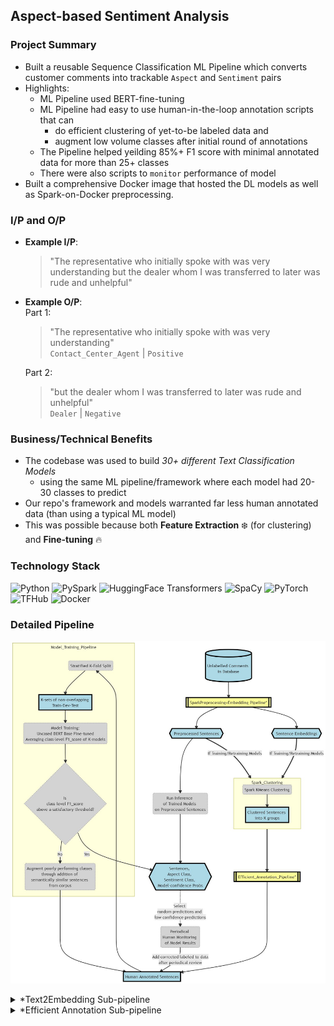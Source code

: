 ## Aspect-based Sentiment Analysis

### Project Summary

- Built a reusable Sequence Classification ML Pipeline which converts customer comments into trackable `Aspect` and `Sentiment` pairs
- Highlights:
    - ML Pipeline used BERT-fine-tuning  
    - ML Pipeline had easy to use human-in-the-loop annotation scripts that can 
        - do efficient clustering of yet-to-be labeled data and
        - augment low volume classes after initial round of annotations
    - The Pipeline helped yeilding 85%+ F1 score with minimal annotated data for more than 25+ classes
    - There were also scripts to `monitor` performance of model 
- Built a comprehensive Docker image that hosted the DL models as well as Spark-on-Docker preprocessing. 


### I/P and O/P

- **Example I/P**:
     > "The representative  who initially spoke with was very understanding but the dealer whom I was transferred to later was rude and unhelpful"
- **Example O/P**: <br>
  Part 1: <br>
     > "The representative who initially spoke with was very understanding" <br>
     > `Contact_Center_Agent` | `Positive` <br>
 
  Part 2: <br>
     > "but the dealer whom I was transferred to later was rude and unhelpful" <br>
     > `Dealer` | `Negative`


### Business/Technical Benefits


- The codebase was used to build *30+ different Text Classification Models*
    - using the same ML pipeline/framework where each model had 20-30 classes to predict 
- Our repo's framework and models warranted far less human annotated data (than using a typical ML model)
- This was possible because both **Feature Extraction** :snowflake: (for clustering) and **Fine-tuning** :fire:

### Technology Stack

 ![Python](https://img.shields.io/badge/-Python-green?style=for-the-badge=white) ![PySpark](https://img.shields.io/badge/-PySpark-green?style=for-the-badge=white) ![HuggingFace Transformers](https://img.shields.io/badge/-Transformers-blue?style=for-the-badge=white) ![SpaCy](https://img.shields.io/badge/-SpaCy-green?style=for-the-badge=white) ![PyTorch](https://img.shields.io/badge/-PyTorch-brown?style=for-the-badge=white) ![TFHub](https://img.shields.io/badge/-TFHub-green?style=for-the-badge=white)  ![Docker](https://img.shields.io/badge/-Docker-green?style=for-the-badge=white) 
 
### Detailed Pipeline

 ![](../images/proj1_full_pipeline.png)


  <details><summary>*Text2Embedding Sub-pipeline</summary>
 
  ![sub-pipeline1](../images/proj1_spark_plus_embedding.png)

  </details>
  
   
   <details><summary>*Efficient Annotation Sub-pipeline</summary>
 
  ![sub-pipeline1](../images/proj1_annotation_pipeline.png)
 
  </details>

